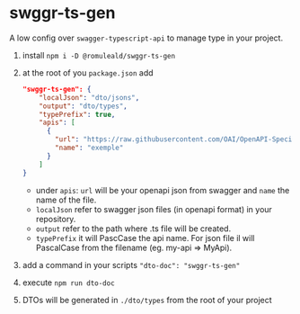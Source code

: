 # swggr-ts-gen

A low config over `swagger-typescript-api` to manage type in your project.

1. install `npm i -D @romuleald/swggr-ts-gen`
1. at the root of you `package.json` add

   ```json
   "swggr-ts-gen": {
       "localJson": "dto/jsons",
       "output": "dto/types",
       "typePrefix": true,
       "apis": [
         {
           "url": "https://raw.githubusercontent.com/OAI/OpenAPI-Specification/main/examples/v2.0/json/api-with-examples.json",
           "name": "exemple"
         }
       ]
   }
   ```

   - under `apis`: `url` will be your openapi json from swagger and `name` the name of the file.
   - `localJson` refer to swagger json files (in openapi format) in your repository.
   - `output` refer to the path where .ts file will be created.
   - `typePrefix` it will PascCase the api name. For json file il will PascalCase from the filename (eg. my-api => MyApi).

1. add a command in your scripts `"dto-doc": "swggr-ts-gen"`
1. execute `npm run dto-doc`
1. DTOs will be generated in `./dto/types` from the root of your project
